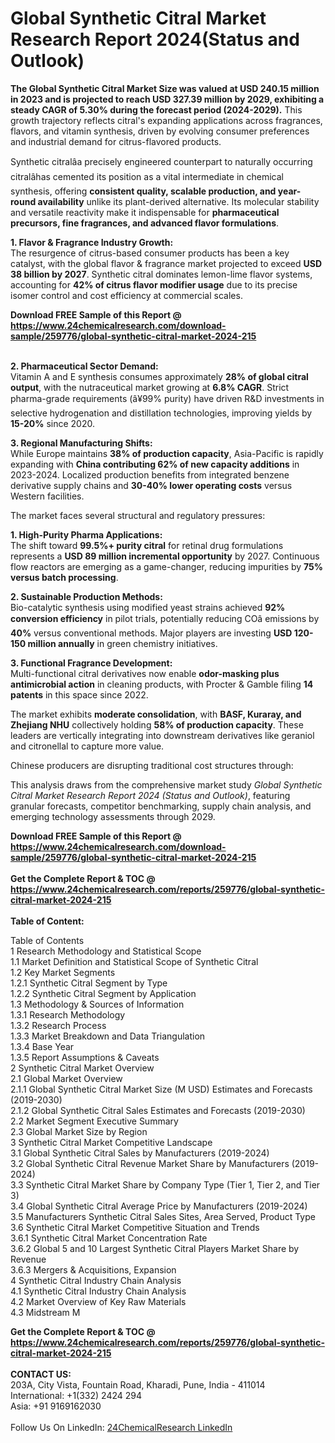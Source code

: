 <h1>Global Synthetic Citral Market Research Report 2024(Status and Outlook)</h1><p><strong>The Global Synthetic Citral Market Size was valued at USD 240.15 million in 2023 and is projected to reach USD 327.39 million by 2029, exhibiting a steady CAGR of 5.30% during the forecast period (2024-2029).</strong> This growth trajectory reflects citral's expanding applications across fragrances, flavors, and vitamin synthesis, driven by evolving consumer preferences and industrial demand for citrus-flavored products.</p><p>Synthetic citralâa precisely engineered counterpart to naturally occurring citralâhas cemented its position as a vital intermediate in chemical synthesis, offering <strong>consistent quality, scalable production, and year-round availability</strong> unlike its plant-derived alternative. Its molecular stability and versatile reactivity make it indispensable for <strong>pharmaceutical precursors, fine fragrances, and advanced flavor formulations</strong>.</p><p><strong>1. Flavor &amp; Fragrance Industry Growth:</strong><br>
The resurgence of citrus-based consumer products has been a key catalyst, with the global flavor &amp; fragrance market projected to exceed <strong>USD 38 billion by 2027</strong>. Synthetic citral dominates lemon-lime flavor systems, accounting for <strong>42% of citrus flavor modifier usage</strong> due to its precise isomer control and cost efficiency at commercial scales.</p><div><b>Download FREE Sample of this Report @ 
            <a href="https://www.24chemicalresearch.com/download-sample/259776/global-synthetic-citral-market-2024-215">
            https://www.24chemicalresearch.com/download-sample/259776/global-synthetic-citral-market-2024-215</a></b></div><br><p><strong>2. Pharmaceutical Sector Demand:</strong><br>
Vitamin A and E synthesis consumes approximately <strong>28% of global citral output</strong>, with the nutraceutical market growing at <strong>6.8% CAGR</strong>. Strict pharma-grade requirements (â¥99% purity) have driven R&amp;D investments in selective hydrogenation and distillation technologies, improving yields by <strong>15-20%</strong> since 2020.</p><p><strong>3. Regional Manufacturing Shifts:</strong><br>
While Europe maintains <strong>38% of production capacity</strong>, Asia-Pacific is rapidly expanding with <strong>China contributing 62% of new capacity additions</strong> in 2023-2024. Localized production benefits from integrated benzene derivative supply chains and <strong>30-40% lower operating costs</strong> versus Western facilities.</p><p>The market faces several structural and regulatory pressures:</p><p><strong>1. High-Purity Pharma Applications:</strong><br>
The shift toward <strong>99.5%+ purity citral</strong> for retinal drug formulations represents a <strong>USD 89 million incremental opportunity</strong> by 2027. Continuous flow reactors are emerging as a game-changer, reducing impurities by <strong>75% versus batch processing</strong>.</p><p><strong>2. Sustainable Production Methods:</strong><br>
Bio-catalytic synthesis using modified yeast strains achieved <strong>92% conversion efficiency</strong> in pilot trials, potentially reducing COâ emissions by <strong>40%</strong> versus conventional methods. Major players are investing <strong>USD 120-150 million annually</strong> in green chemistry initiatives.</p><p><strong>3. Functional Fragrance Development:</strong><br>
Multi-functional citral derivatives now enable <strong>odor-masking plus antimicrobial action</strong> in cleaning products, with Procter &amp; Gamble filing <strong>14 patents</strong> in this space since 2022.</p><p>The market exhibits <strong>moderate consolidation</strong>, with <strong>BASF, Kuraray, and Zhejiang NHU</strong> collectively holding <strong>58% of production capacity</strong>. These leaders are vertically integrating into downstream derivatives like geraniol and citronellal to capture more value.</p><p>Chinese producers are disrupting traditional cost structures through:</p><p>This analysis draws from the comprehensive market study <em>Global Synthetic Citral Market Research Report 2024 (Status and Outlook)</em>, featuring granular forecasts, competitor benchmarking, supply chain analysis, and emerging technology assessments through 2029.</p><div><b>Download FREE Sample of this Report @ 
            <a href="https://www.24chemicalresearch.com/download-sample/259776/global-synthetic-citral-market-2024-215">
            https://www.24chemicalresearch.com/download-sample/259776/global-synthetic-citral-market-2024-215</a></b></div><br><div><b>Get the Complete Report & TOC @ 
            <a href="https://www.24chemicalresearch.com/reports/259776/global-synthetic-citral-market-2024-215">
            https://www.24chemicalresearch.com/reports/259776/global-synthetic-citral-market-2024-215</a></b></div><br>
            <b>Table of Content:</b><p>Table of Contents<br />
1 Research Methodology and Statistical Scope<br />
1.1 Market Definition and Statistical Scope of Synthetic Citral<br />
1.2 Key Market Segments<br />
1.2.1 Synthetic Citral Segment by Type<br />
1.2.2 Synthetic Citral Segment by Application<br />
1.3 Methodology & Sources of Information<br />
1.3.1 Research Methodology<br />
1.3.2 Research Process<br />
1.3.3 Market Breakdown and Data Triangulation<br />
1.3.4 Base Year<br />
1.3.5 Report Assumptions & Caveats<br />
2 Synthetic Citral Market Overview<br />
2.1 Global Market Overview<br />
2.1.1 Global Synthetic Citral Market Size (M USD) Estimates and Forecasts (2019-2030)<br />
2.1.2 Global Synthetic Citral Sales Estimates and Forecasts (2019-2030)<br />
2.2 Market Segment Executive Summary<br />
2.3 Global Market Size by Region<br />
3 Synthetic Citral Market Competitive Landscape<br />
3.1 Global Synthetic Citral Sales by Manufacturers (2019-2024)<br />
3.2 Global Synthetic Citral Revenue Market Share by Manufacturers (2019-2024)<br />
3.3 Synthetic Citral Market Share by Company Type (Tier 1, Tier 2, and Tier 3)<br />
3.4 Global Synthetic Citral Average Price by Manufacturers (2019-2024)<br />
3.5 Manufacturers Synthetic Citral Sales Sites, Area Served, Product Type<br />
3.6 Synthetic Citral Market Competitive Situation and Trends<br />
3.6.1 Synthetic Citral Market Concentration Rate<br />
3.6.2 Global 5 and 10 Largest Synthetic Citral Players Market Share by Revenue<br />
3.6.3 Mergers & Acquisitions, Expansion<br />
4 Synthetic Citral Industry Chain Analysis<br />
4.1 Synthetic Citral Industry Chain Analysis<br />
4.2 Market Overview of Key Raw Materials<br />
4.3 Midstream M</p><div><b>Get the Complete Report & TOC @ 
            <a href="https://www.24chemicalresearch.com/reports/259776/global-synthetic-citral-market-2024-215">
            https://www.24chemicalresearch.com/reports/259776/global-synthetic-citral-market-2024-215</a></b></div><br><b>CONTACT US:</b><br>
            203A, City Vista, Fountain Road, Kharadi, Pune, India - 411014<br>
            International: +1(332) 2424 294<br>
            Asia: +91 9169162030 <br><br>
            Follow Us On LinkedIn: <a href="https://www.linkedin.com/company/24chemicalresearch/">24ChemicalResearch LinkedIn</a>